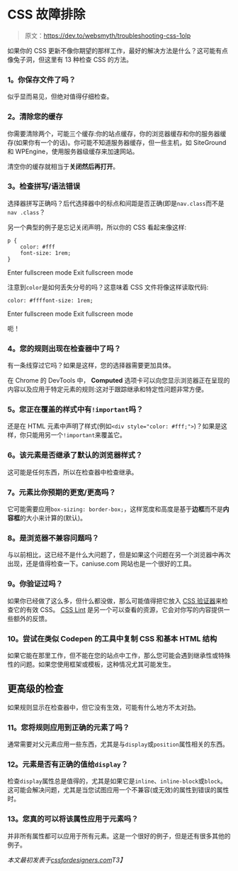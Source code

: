# CSS 故障排除

> 原文：<https://dev.to/websmyth/troubleshooting-css-1olp>

如果你的 CSS 更新不像你期望的那样工作，最好的解决方法是什么？这可能有点像兔子洞，但这里有 13 种检查 CSS 的方法。

### 1。你保存文件了吗？

似乎显而易见，但绝对值得仔细检查。

### 2。清除您的缓存

你需要清除两个，可能三个缓存:你的站点缓存，你的浏览器缓存和你的服务器缓存(如果你有一个的话)。你可能不知道服务器缓存，但一些主机，如 SiteGround 和 WPEngine，使用服务器级缓存来加速网站。

清空你的缓存就相当于**关闭然后再打开**。

### 3。检查拼写/语法错误

选择器拼写正确吗？后代选择器中的标点和间距是否正确(即是`nav.class`而不是`nav .class`？

另一个典型的例子是忘记关闭声明，所以你的 CSS 看起来像这样:

```
p {
    color: #fff
    font-size: 1rem;
} 
```

Enter fullscreen mode Exit fullscreen mode

注意到`color`是如何丢失分号的吗？这意味着 CSS 文件将像这样读取代码:

```
color: #ffffont-size: 1rem; 
```

Enter fullscreen mode Exit fullscreen mode

呃！

### 4。您的规则出现在检查器中了吗？

有一条线穿过它吗？如果是这样，您的选择器需要更加具体。

在 Chrome 的 DevTools 中， **Computed** 选项卡可以向您显示浏览器正在呈现的内容以及应用于特定元素的规则:这对于跟踪继承和特定性问题非常方便。

### 5。您正在覆盖的样式中有`!important`吗？

还是在 HTML 元素中声明了样式(例如`<div style="color: #fff;">`)？如果是这样，你只能用另一个`!important`来覆盖它。

### 6。该元素是否继承了默认的浏览器样式？

这可能是任何东西，所以在检查器中检查继承。

### 7。元素比你预期的更宽/更高吗？

它可能需要应用`box-sizing: border-box;`，这样宽度和高度是基于**边框**而不是**内容框**的大小来计算的(默认)。

### 8。是浏览器不兼容问题吗？

与以前相比，这已经不是什么大问题了，但是如果这个问题在另一个浏览器中再次出现，还是值得检查一下。caniuse.com 网站也是一个很好的工具。

### 9。你验证过吗？

如果你已经做了这么多，但什么都没做，那么可能值得把它放入 [CSS 验证器](https://jigsaw.w3.org/css-validator/)来检查它的有效 CSS。 [CSS Lint](http://csslint.net/) 是另一个可以查看的资源，它会对你写的内容提供一些额外的反馈。

### 10。尝试在类似 Codepen 的工具中复制 CSS 和基本 HTML 结构

如果它能在那里工作，但不能在您的站点中工作，那么您可能会遇到继承性或特殊性的问题。如果您使用框架或模板，这种情况尤其可能发生。

## 更高级的检查

如果规则显示在检查器中，但它没有生效，可能有什么地方不太对劲。

### 11。您将规则应用到正确的元素了吗？

通常需要对父元素应用一些东西，尤其是与`display`或`position`属性相关的东西。

### 12。元素是否有正确的值给`display`？

检查`display`属性总是值得的，尤其是如果它是`inline`、`inline-block`或`block`。这可能会解决问题，尤其是当您试图应用一个不兼容(或无效)的属性到错误的属性时。

### 13。您真的可以将该属性应用于元素吗？

并非所有属性都可以应用于所有元素。这是一个很好的例子，但是还有很多其他的例子。

*本文最初发表于[cssfordesigners.com](https://cssfordesigners.com/articles/troubleshooting-your-css)T3】*
